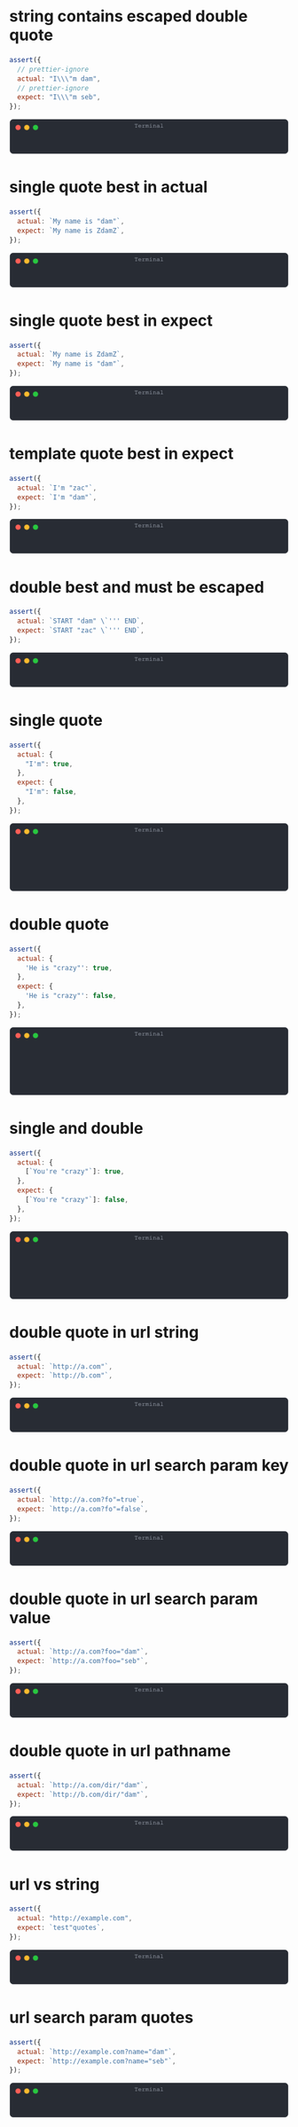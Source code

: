 # string contains escaped double quote

```js
assert({
  // prettier-ignore
  actual: "I\\\"m dam",
  // prettier-ignore
  expect: "I\\\"m seb",
});
```

![img](<./quote/string_contains_escaped_double_quote.svg>)

# single quote best in actual

```js
assert({
  actual: `My name is "dam"`,
  expect: `My name is ZdamZ`,
});
```

![img](<./quote/single_quote_best_in_actual.svg>)

# single quote best in expect

```js
assert({
  actual: `My name is ZdamZ`,
  expect: `My name is "dam"`,
});
```

![img](<./quote/single_quote_best_in_expect.svg>)

# template quote best in expect

```js
assert({
  actual: `I'm "zac"`,
  expect: `I'm "dam"`,
});
```

![img](<./quote/template_quote_best_in_expect.svg>)

# double best and must be escaped

```js
assert({
  actual: `START "dam" \`''' END`,
  expect: `START "zac" \`''' END`,
});
```

![img](<./quote/double_best_and_must_be_escaped.svg>)

# single quote

```js
assert({
  actual: {
    "I'm": true,
  },
  expect: {
    "I'm": false,
  },
});
```

![img](<./quote/single_quote.svg>)

# double quote

```js
assert({
  actual: {
    'He is "crazy"': true,
  },
  expect: {
    'He is "crazy"': false,
  },
});
```

![img](<./quote/double_quote.svg>)

# single and double

```js
assert({
  actual: {
    [`You're "crazy"`]: true,
  },
  expect: {
    [`You're "crazy"`]: false,
  },
});
```

![img](<./quote/single_and_double.svg>)

# double quote in url string

```js
assert({
  actual: `http://a.com"`,
  expect: `http://b.com"`,
});
```

![img](<./quote/double_quote_in_url_string.svg>)

# double quote in url search param key

```js
assert({
  actual: `http://a.com?fo"=true`,
  expect: `http://a.com?fo"=false`,
});
```

![img](<./quote/double_quote_in_url_search_param_key.svg>)

# double quote in url search param value

```js
assert({
  actual: `http://a.com?foo="dam"`,
  expect: `http://a.com?foo="seb"`,
});
```

![img](<./quote/double_quote_in_url_search_param_value.svg>)

# double quote in url pathname

```js
assert({
  actual: `http://a.com/dir/"dam"`,
  expect: `http://b.com/dir/"dam"`,
});
```

![img](<./quote/double_quote_in_url_pathname.svg>)

# url vs string

```js
assert({
  actual: "http://example.com",
  expect: `test"quotes`,
});
```

![img](<./quote/url_vs_string.svg>)

# url search param quotes

```js
assert({
  actual: `http://example.com?name="dam"`,
  expect: `http://example.com?name="seb"`,
});
```

![img](<./quote/url_search_param_quotes.svg>)

